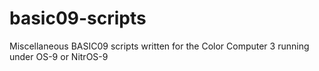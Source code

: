 # basic09-scripts
Miscellaneous BASIC09 scripts written for the Color Computer 3 running under OS-9 or NitrOS-9
